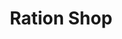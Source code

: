 ---
title: "Ration Shop"
url: /kodungallur/ration-shop-v-p-thuruth-kottapuram/
shop: convenience
---